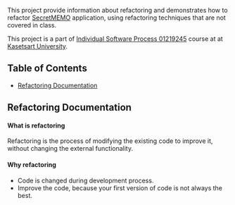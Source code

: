 This project provide information about refactoring and demonstrates how to refactor [SecretMEMO](https://github.com/Jomsaruj/PA4-SecretMEMO) application, using refactoring techniques that are not covered in class.

This project is a part of [Individual Software Process 01219245](https://cpske.github.io/ISP/) course at at [Kasetsart University](https://ku.ac.th/th). 

## Table of Contents
* [Refactoring Documentation](#refactoring-documentation)

## Refactoring Documentation

#### What is refactoring

Refactoring is the process of modifying the existing code to improve it, without changing the external functionality.

#### Why refactoring

* Code is changed during development process.
* Improve the code, because your first version of code is not always the best.

